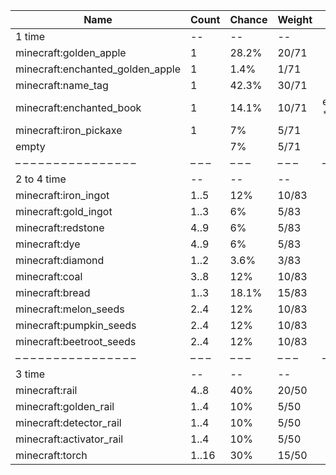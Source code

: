 | Name                             | Count | Chance | Weight | Comment         |
| -------------------------------- | ----- | ------ | ------ | --------------- |
| 1 time                           |    -- |     -- |     -- |                 |
| minecraft:golden_apple           |     1 |  28.2% |  20/71 |                 |
| minecraft:enchanted_golden_apple |     1 |   1.4% |   1/71 |                 |
| minecraft:name_tag               |     1 |  42.3% |  30/71 |                 |
| minecraft:enchanted_book         |     1 |  14.1% |  10/71 | enchantments: * |
| minecraft:iron_pickaxe           |     1 |     7% |   5/71 |                 |
| empty                            |       |     7% |   5/71 |                 |
| – – – – – – – – – – – – – – – –  | – – – | – – –  | – – –  | – – – – – – – – |
| 2 to 4 time                      |    -- |     -- |     -- |                 |
| minecraft:iron_ingot             |  1..5 |    12% |  10/83 |                 |
| minecraft:gold_ingot             |  1..3 |     6% |   5/83 |                 |
| minecraft:redstone               |  4..9 |     6% |   5/83 |                 |
| minecraft:dye                    |  4..9 |     6% |   5/83 |                 |
| minecraft:diamond                |  1..2 |   3.6% |   3/83 |                 |
| minecraft:coal                   |  3..8 |    12% |  10/83 |                 |
| minecraft:bread                  |  1..3 |  18.1% |  15/83 |                 |
| minecraft:melon_seeds            |  2..4 |    12% |  10/83 |                 |
| minecraft:pumpkin_seeds          |  2..4 |    12% |  10/83 |                 |
| minecraft:beetroot_seeds         |  2..4 |    12% |  10/83 |                 |
| – – – – – – – – – – – – – – – –  | – – – | – – –  | – – –  | – – – – – – – – |
| 3 time                           |    -- |     -- |     -- |                 |
| minecraft:rail                   |  4..8 |    40% |  20/50 |                 |
| minecraft:golden_rail            |  1..4 |    10% |   5/50 |                 |
| minecraft:detector_rail          |  1..4 |    10% |   5/50 |                 |
| minecraft:activator_rail         |  1..4 |    10% |   5/50 |                 |
| minecraft:torch                  | 1..16 |    30% |  15/50 |                 |
